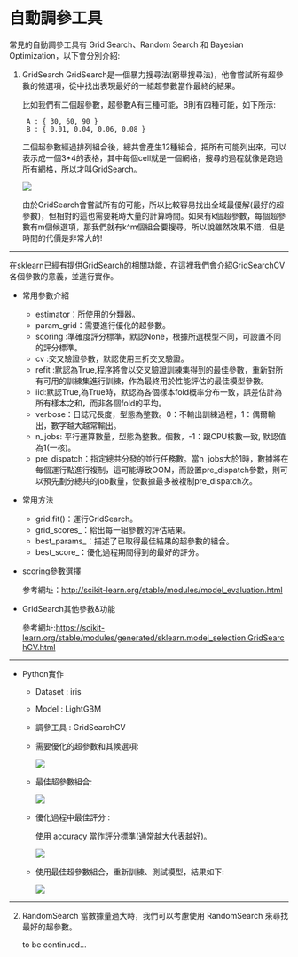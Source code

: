 # 自動調參工具
常見的自動調參工具有 Grid Search、Random Search 和 Bayesian Optimization，以下會分別介紹:

1. GridSearch
GridSearch是一個暴力搜尋法(窮舉搜尋法)，他會嘗試所有超參數的候選項，從中找出表現最好的一組超參數當作最終的結果。

	比如我們有二個超參數，超參數A有三種可能，B則有四種可能，如下所示:

		A : { 30, 60, 90 }
		B : { 0.01, 0.04, 0.06, 0.08 }

	二個超參數經過排列組合後，總共會產生12種組合，把所有可能列出來，可以表示成一個3*4的表格，其中每個cell就是一個網格，搜尋的過程就像是跑過所有網格，所以才叫GridSearch。

	![](https://i.imgur.com/ZDpaG0A.png)
	
	由於GridSearch會嘗試所有的可能，所以比較容易找出全域最優解(最好的超參數)，但相對的這也需要耗時大量的計算時間。如果有k個超參數，每個超參數有m個候選項，那我們就有k^m個組合要搜尋，所以說雖然效果不錯，但是時間的代價是非常大的!
	

---

  在sklearn已經有提供GridSearch的相關功能，在這裡我們會介紹GridSearchCV各個參數的意義，並進行實作。

  * 常用參數介紹
    * estimator：所使用的分類器。
    * param_grid：需要進行優化的超參數。
    * scoring :準確度評分標準，默認None，根據所選模型不同，可設置不同的評分標準。
    * cv :交叉驗證參數，默認使用三折交叉驗證。
    * refit :默認為True,程序將會以交叉驗證訓練集得到的最佳參數，重新對所有可用的訓練集進行訓練，作為最終用於性能評估的最佳模型參數。
    * iid:默認True,為True時，默認為各個樣本fold概率分布一致，誤差估計為所有樣本之和，而非各個fold的平均。
    * verbose：日誌冗長度，型態為整數。0：不輸出訓練過程，1：偶爾輸出，數字越大越常輸出。
    * n_jobs: 平行運算數量，型態為整數。個數，-1：跟CPU核數一致, 默認值為1(一核)。
    * pre_dispatch：指定總共分發的並行任務數。當n_jobs大於1時，數據將在每個運行點進行複制，這可能導致OOM，而設置pre_dispatch參數，則可以預先劃分總共的job數量，使數據最多被複制pre_dispatch次。

  * 常用方法
    * grid.fit()：運行GridSearch。
    * grid_scores_：給出每一組參數的評估結果。
    * best_params_：描述了已取得最佳結果的超參數的組合。
    * best_score_：優化過程期間得到的最好的評分。

  * scoring參數選擇

    参考網址：http://scikit-learn.org/stable/modules/model_evaluation.html

  * GridSearch其他參數&功能

    參考網址:https://scikit-learn.org/stable/modules/generated/sklearn.model_selection.GridSearchCV.html

---
  * Python實作
  
    * Dataset : iris
    
    * Model : LightGBM
    
    * 調參工具 : GridSearchCV
    
    * 需要優化的超參數和其候選項:
    
      ![](https://i.imgur.com/AC74nlH.png)
    
    * 最佳超參數組合:
    
      ![](https://i.imgur.com/unLaNdP.png)
    
    * 優化過程中最佳評分 : 
    
      使用 accuracy 當作評分標準(通常越大代表越好)。
    
      ![](https://i.imgur.com/Rnj0XNW.png)
    
    * 使用最佳超參數組合，重新訓練、測試模型，結果如下:
    
      ![](https://i.imgur.com/nctvpuh.png)
      
---

2. RandomSearch
    當數據量過大時，我們可以考慮使用 RandomSearch 來尋找最好的超參數。
    
    to be continued...
